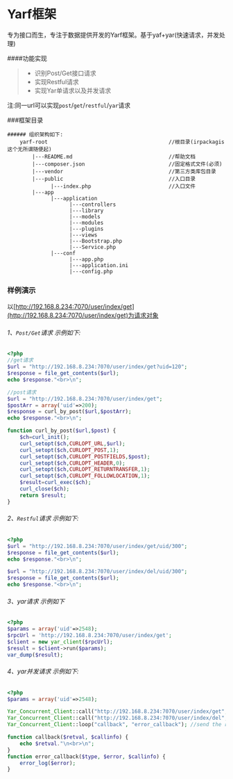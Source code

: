 
# Yarf框架

专为接口而生，专注于数据提供开发的Yarf框架。基于yaf+yar(快速请求，并发处理)

####功能实现

> * 识别Post/Get接口请求
> * 实现Restful请求
> * 实现Yar单请求以及并发请求

注:同一url可以实现`post`/`get`/`restful`/`yar`请求

###框架目录

    ###### 组织架构如下: 
        yarf-root                                       //根目录(irpackagis这个无所谓随便起)
            |---README.md                               //帮助文档
            |---composer.json                           //固定格式文件(必须)
            |---vendor                                  //第三方类库包目录
            |---public                                  //入口目录
                  |---index.php                         //入口文件
            |---app
                  |---application
                        |---controllers
                        |---library
                        |---models
                        |---modules
                        |---plugins
                        |---views
                        |---Bootstrap.php
                        |---Service.php
                  |---conf
                        |---app.php
                        |---application.ini
                        |---config.php



### 样例演示

以[http://192.168.8.234:7070/user/index/get](http://192.168.8.234:7070/user/index/get)为请求对象

###### 1、`Post/Get`请求 示例如下:

```php
<?php
//get请求
$url = "http://192.168.8.234:7070/user/index/get?uid=120";
$response = file_get_contents($url);
echo $response."<br>\n";

//post请求
$url = "http://192.168.8.234:7070/user/index/get";
$postArr = array('uid'=>200);
$response = curl_by_post($url,$postArr);
echo $response."<br>\n";

function curl_by_post($url,$post) {
    $ch=curl_init();
    curl_setopt($ch,CURLOPT_URL,$url);
    curl_setopt($ch,CURLOPT_POST,1);
    curl_setopt($ch,CURLOPT_POSTFIELDS,$post);
    curl_setopt($ch,CURLOPT_HEADER,0);
    curl_setopt($ch,CURLOPT_RETURNTRANSFER,1);
    curl_setopt($ch,CURLOPT_FOLLOWLOCATION,1);
    $result=curl_exec($ch);
    curl_close($ch);
    return $result;
}
```

###### 2、`Restful`请求 示例如下:

```php
<?php
$url = "http://192.168.8.234:7070/user/index/get/uid/300";
$response = file_get_contents($url);
echo $response."<br>\n";

$url = "http://192.168.8.234:7070/user/index/del/uid/300";
$response = file_get_contents($url);
echo $response."<br>\n";
```

###### 3、yar请求 示例如下

```php
<?php
$params = array('uid'=>2548);
$rpcUrl = 'http://192.168.8.234:7070/user/index/get';
$client = new yar_client($rpcUrl);
$result = $client->run($params);
var_dump($result);
```

###### 4、yar并发请求 示例如下:

```php
<?php
$params = array('uid'=>2548);

Yar_Concurrent_Client::call("http://192.168.8.234:7070/user/index/get", "run", array($params), "callback");
Yar_Concurrent_Client::call("http://192.168.8.234:7070/user/index/del", "run", array($params), "callback");
Yar_Concurrent_Client::loop("callback", "error_callback"); //send the requests, 

function callback($retval, $callinfo) {
    echo $retval."\n<br>\n";
}
function error_callback($type, $error, $callinfo) {
    error_log($error);
}
```

